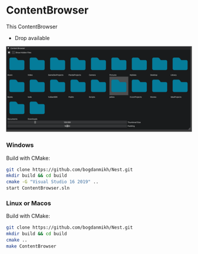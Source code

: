 # ContentBrowser

This ContentBrowser
- Drop available

[//]: # (![Alt text]&#40;Screenshot.png "Screenshot"&#41;)
<img src="Screenshot.png" width="900" alt="Reduced image">

### Windows
Build with CMake:
``` sh
git clone https://github.com/bogdanmikh/Nest.git
mkdir build && cd build
cmake -G "Visual Studio 16 2019" ..
start ContentBrowser.sln
```

### Linux or Macos
Build with CMake:
``` sh
git clone https://github.com/bogdanmikh/Nest.git
mkdir build && cd build
cmake ..
make ContentBrowser
```